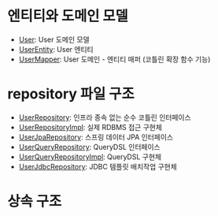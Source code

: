 # 엔티티와 도메인 모델

- [User](/src/main/kotlin/kr/pincoin/api/domain/user/model/User.kt): User 도메인 모델
- [UserEntity](/src/main/kotlin/kr/pincoin/api/infra/user/entity/UserEntity.kt): User 엔티티
- [UserMapper](/src/main/kotlin/kr/pincoin/api/infra/user/mapper/UserMapper.kt): User 도메인 - 엔티티 매퍼 (코틀린 확장 함수 기능)

# repository 파일 구조

- [UserRepository](/src/main/kotlin/kr/pincoin/api/domain/user/repository/UserRepository.kt): 인프라 종속 없는 순수 코틀린 인터페이스
- [UserRepositoryImpl](/src/main/kotlin/kr/pincoin/api/infra/user/repository/UserRepositoryImpl.kt): 실제 RDBMS 접근 구현체
- [UserJpaRepository](/src/main/kotlin/kr/pincoin/api/infra/user/repository/UserJpaRepository.kt): 스프링 데이터 JPA 인터페이스
- [UserQueryRepository](/src/main/kotlin/kr/pincoin/api/infra/user/repository/UserQueryRepository.kt): QueryDSL 인터페이스
- [UserQueryRepositoryImpl](/src/main/kotlin/kr/pincoin/api/infra/user/repository/UserQueryRepositoryImpl.kt): QueryDSL
  구현체
- [UserJdbcRepository](/src/main/kotlin/kr/pincoin/api/infra/user/repository/UserJdbcRepository.kt): JDBC 템플릿 배치작업 구현체

# 상속 구조
